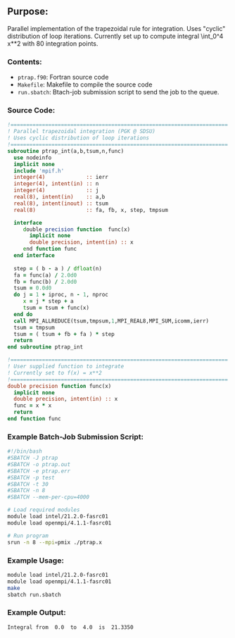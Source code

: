 ## Purpose:

Parallel implementation of the trapezoidal rule for integration. Uses "cyclic" distribution of loop iterations. Currently set up to compute integral \int_0^4 x**2 with 80 integration points.

### Contents:

* <code>ptrap.f90</code>: Fortran source code
* <code>Makefile</code>: Makefile to compile the source code
* <code>run.sbatch</code>: Btach-job submission script to send the job to the queue.

### Source Code:

```fortran
!=====================================================================
! Parallel trapezoidal integration (PGK @ SDSU)
! Uses cyclic distribution of loop iterations
!=====================================================================
subroutine ptrap_int(a,b,tsum,n,func)
  use nodeinfo
  implicit none
  include 'mpif.h'
  integer(4)             :: ierr
  integer(4), intent(in) :: n
  integer(4)             :: j
  real(8), intent(in)    :: a,b
  real(8), intent(inout) :: tsum
  real(8)                :: fa, fb, x, step, tmpsum

  interface
     double precision function  func(x)
       implicit none
       double precision, intent(in) :: x 
     end function func
  end interface
  
  step = ( b - a ) / dfloat(n)
  fa = func(a) / 2.0d0
  fb = func(b) / 2.0d0
  tsum = 0.0d0
  do j = 1 + iproc, n - 1, nproc 
     x = j * step + a
     tsum = tsum + func(x)
  end do
  call MPI_ALLREDUCE(tsum,tmpsum,1,MPI_REAL8,MPI_SUM,icomm,ierr)
  tsum = tmpsum
  tsum = ( tsum + fb + fa ) * step
  return
end subroutine ptrap_int

!=====================================================================
! User supplied function to integrate
! Currently set to f(x) = x**2
!=====================================================================
double precision function func(x)
  implicit none
  double precision, intent(in) :: x
  func = x * x
  return
end function func
```

### Example Batch-Job Submission Script:

```bash
#!/bin/bash
#SBATCH -J ptrap
#SBATCH -o ptrap.out
#SBATCH -e ptrap.err
#SBATCH -p test
#SBATCH -t 30
#SBATCH -n 8
#SBATCH --mem-per-cpu=4000

# Load required modules
module load intel/21.2.0-fasrc01
module load openmpi/4.1.1-fasrc01

# Run program
srun -n 8 --mpi=pmix ./ptrap.x
```

### Example Usage:

```bash
module load intel/21.2.0-fasrc01
module load openmpi/4.1.1-fasrc01
make
sbatch run.sbatch
```
    
### Example Output:

```
Integral from  0.0  to  4.0  is  21.3350
```
